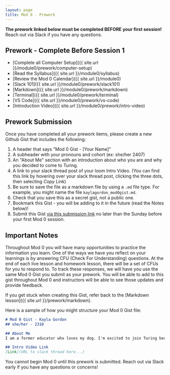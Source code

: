 ```yaml
---
layout: page
title: Mod 0 - Prework
---
```


**The prework linked below must be completed BEFORE your first session!** Reach out via Slack if you have any questions.

## Prework - Complete Before Session 1
* [Complete all Computer Setup]({{ site.url }}/module0/prework/computer-setup) 
* [Read the Syllabus]({{ site.url }}/module0/syllabus) 
* [Review the Mod 0 Calendar]({{ site.url }}/module0)
* [Slack 101]({{ site.url }}/module0/prework/slack101)
* [Markdown]({{ site.url }}/module0/prework/markdown)
* [Terminal]({{ site.url }}/module0/prework/terminal)
* [VS Code]({{ site.url }}/module0/prework/vs-code)
* [Introduction Video]({{ site.url }}/module0/prework/intro-video)

## Prework Submission
Once you have completed all your prework items, please create a new Github Gist that includes the following:
1. A header that says "Mod 0 Gist - [Your Name]"
1. A subheader with your pronouns and cohort (ex: she/her 2407)
1. An "About Me" section with an introduction about who you are and why you decided to come to Turing.
1. A link to your slack thread post of your loom Intro Video. (You can find this link by hovering over your slack thread post, clicking the three dots, then selecting _Copy Link_)
1. Be sure to save the file as a markdown file by using a `.md` file type. For example, you might name the file `kaylagordon_mod0gist.md`.
1. Check that you save this as a secret gist, not a public one.
1. Bookmark this Gist - you will be adding to it in the future (read the Notes below)!
1. Submit this Gist [via this submission link](https://airtable.com/appx3ECzr5kwT3hpi/shrNo9qzMPYCVbp1h) no later than the Sunday before your first Mod 0 session.

## Important Notes
Throughout Mod 0 you will have many opportunities to practice the information you learn. One of the ways we have you reflect on your learnings is by answering CFU (Check For Understanding) questions. At the end of each live lesson and homework lesson, there will be a set of CFUs for you to respond to. To track these responses, we will have you use the same Mod 0 Gist you submit as your prework. You will be able to add to this gist throughout Mod 0 and instructors will be able to see those updates and provide feedback. 

If you get stuck when creating this Gist, refer back to the [Markdown lesson]({{ site.url }}/prework/markdown).

Here is a sample of how you might structure your Mod 0 Gist file:
```markdown
# Mod 0 Gist - Kayla Gordon
## she/her - 2310

## About Me
I am a former educator who loves my dog. I'm excited to join Turing because...

## Intro Video Link
[Link](URL to slack thread here...)
```


You cannot begin Mod 0 until this prework is submitted. Reach out via Slack early if you have any questions or concerns!

<br>
<br>
<br>
<br>
<br>
<br>
<br>
<br>